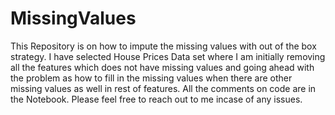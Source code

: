 # MissingValues
This Repository is on how to impute the missing values with out of the box strategy. I have selected House Prices Data set where I am initially removing all the features which does not have missing values and going ahead with the problem as how to fill in the missing values when there are other missing values as well in rest of features.
All the comments on code are in the Notebook. Please feel free to reach out to me incase of any issues.

